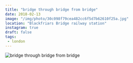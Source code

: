 ```yaml
---
title: "bridge through bridge from bridge"
date: 2018-02-13
image: "/img/photo/30c098f79cea482cc6f5d7b62610f25a.jpg"
location: "Blackfriars Bridge railway station"
instagram: true
draft: false
tags:
 - london
---
```


![bridge through bridge from bridge](/img/photo/30c098f79cea482cc6f5d7b62610f25a.jpg)
